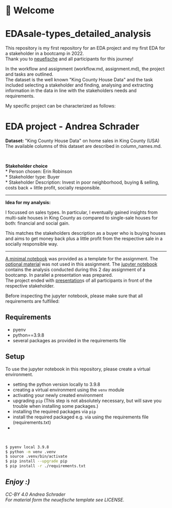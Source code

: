 # :wave: Welcome

# EDAsale-types_detailed_analysis

This repository is my first repository for an EDA project and my first EDA for a stakeholder in a bootcamp in 2022.  
Thank you to [neuefische](https://www.neuefische.de/en) and all participants for this journey!

In the workflow and assignment (workflow.md, assignment.md), the project and tasks are outlined.  
The dataset is the well known "King County House Data" and the task included selecting a stakeholder and finding, analysing and extracting information in the data in line with the stakeholders needs and requirements.

My specific project can be characterized as follows:  

# EDA project - Andrea Schrader

**Dataset:**
 "King County House Data" on home sales in King County (USA)  
The available columns of this dataset are described in column_names.md.  

<br>

**Stakeholder choice**   
    * Person chosen: Erin Robinson   
    * Stakeholder type: Buyer   
    * Stakeholder Description: Invest in poor neighborhood, buying & selling, costs back + little profit, socially responsible.   

---  

**Idea for my analysis:**   

I focussed on sales types. In particular, I eventually gained insights from multi-sale houses in King County as compared to single-sale houses for both: financial and social gain.    

This matches the stakeholders description as a buyer who is buying houses and aims to get money back plus a little profit from the respective sale in a socially responsible way.  

---

[A minimal notebook](./EDA.ipynb) was provided as a template for the assignment. The [optional material](./optional) was not used in this assignment.
The [jupyter notebook](./EDAsale-types_detailed_analysis.ipynb) contains the analysis conducted during this 2 day assignment of a bootcamp.
In parallel a presentation was prepared.  
The project ended with [presentation](./EDA_project_presentation.pdf)s of all participants in front of the respective stakeholder.

Before inspecting the jupyter notebook, please make sure that all requirements are fulfilled:

## Requirements

- pyenv
- python==3.9.8
- several packages as provided in the requirements file

## Setup

To use the jupyter notebook in this repository, please create a virtual environment.

* setting the python version locally to 3.9.8
* creating a virtual environment using the `venv` module
* activating your newly created environment 
* upgrading `pip` (This step is not absolutely necessary, but will save you trouble when installing some packages.)
* installing the required packages via `pip`
* install the required packaged e.g. via using the requirements file (requirements.txt)
* 
<br>

```zsh
$ pyenv local 3.9.8
$ python -m venv .venv
$ source .venv/bin/activate
$ pip install --upgrade pip
$ pip install -r ./requirements.txt
```

## ___Enjoy :)___ <br>

*CC-BY 4.0 Andrea Schrader*  
*For material form the neuefische template see LICENSE.*
